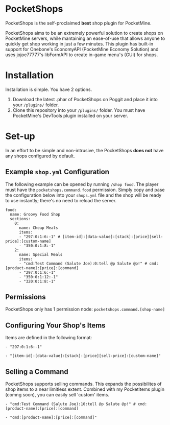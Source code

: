 # PocketShops
PocketShops is the self-proclaimed **best** shop plugin for PocketMine.

PocketShops aims to be an extremely powerful solution to create shops on PocketMine servers, while mantaining an ease-of-use that allows anyone to quickly get shop working in just a few minutes. This plugin has built-in support for Onebone's EconomyAPI (PocketMine Economy Solution) and uses jojoe77777's libFormAPI to create in-game menu's (GUI) for shops.

# Installation
Installation is simple. You have 2 options.
1. Download the latest .phar of PocketShops on Poggit and place it into your `/plugins/` folder.
2. Clone this repository into your `/plugins/` folder. You must have PocketMine's DevTools plugin installed on your server.

# Set-up
In an effort to be simple and non-intrusive, the PocketShops **does not** have any shops configured by default.

## Example `shop.yml` Configuration
The following example can be opened by running `/shop food`. The player must have the `pocketshops.command.food` permission. Simply copy and pase the configuration below into your `shops.yml` file and the shop will be ready to use instantly; there's no need to reload the server.
```
food:
  name: Groovy Food Shop
  sections:
    0:
      name: Cheap Meals
      items:
      - "297:0:1:6:-1" # [item-id]:[data-value]:[stack]:[price][sell-price]:[custom-name]
      - "350:0:1:8:-1"
    2:
      name: Special Meals
      items:
      - "cmd:Test Command (Salute Joe):0:tell @p Salute @p!" # cmd:[product-name]:[price]:[command]
      - "297:0:1:6:-1"
      - "350:0:1:12:-1"
      - "320:0:1:8:-1"
```

## Permissions
PocketShops only has 1 permission node: `pocketshops.command.[shop-name]`

## Configuring Your Shop's Items
Items are defined in the following format:
```
- "297:0:1:6:-1"
```
```
- "[item-id]:[data-value]:[stack]:[price][sell-price]:[custom-name]"
```

## Selling a Command
PocketShops supports selling commands. This expands the possibilites of shop items to a near limitless extent. Combined with my PocketItems plugin (comng soon), you can easily sell 'custom' items.
```
- "cmd:Test Command (Salute Joe):10:tell @p Salute @p!" # cmd:[product-name]:[price]:[command]
```
```
- "cmd:[product-name]:[price]:[command]"
```